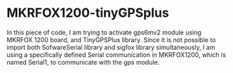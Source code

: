 # MKRFOX1200-tinyGPSplus
In this piece of code, I am trying to activate gps6mv2 module using MKRFOX 1200 board, and TinyGPSPlus library. 
Since it is not possible to import both SofwareSerial library and sigfox library simultaneously, I am using a specifically defined Serial communication in MKRFOX1200, which is named Serial1, to communicate with the gps module. 
